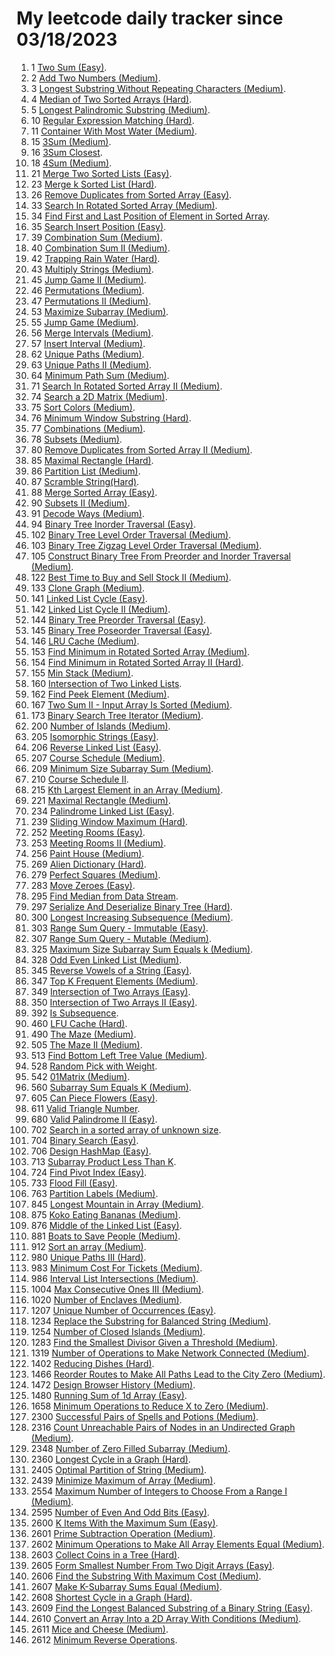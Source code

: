 # My leetcode daily tracker since 03/18/2023
1. 1 [Two Sum (Easy)](https://github.com/calebhuangsea/Leetcode/tree/main/leetcode/src/E1TwoSum).
2. 2 [Add Two Numbers (Medium)](https://github.com/calebhuangsea/Leetcode/tree/main/leetcode/src/M2AddTwoNumbers).
3. 3 [Longest Substring Without Repeating Characters (Medium)](https://github.com/calebhuangsea/Leetcode/tree/main/leetcode/src/M3LongestSubstringWithoutRepeatingCharacters).
4. 4 [Median of Two Sorted Arrays (Hard)](https://github.com/calebhuangsea/Leetcode/tree/main/leetcode/src/H4MedianOfTwoSortedArrays).
5. 5 [Longest Palindromic Substring (Medium)](https://github.com/calebhuangsea/Leetcode/tree/main/leetcode/src/M5LongestPalindromicSubstring).
6. 10 [Regular Expression Matching (Hard)](https://github.com/calebhuangsea/Leetcode/tree/main/leetcode/src/H10RegularExpressionMatching).
7. 11 [Container With Most Water (Medium)](https://github.com/calebhuangsea/Leetcode/tree/main/leetcode/src/M11ContainerWithMostWater).
8. 15 [3Sum (Medium)](https://github.com/calebhuangsea/Leetcode/tree/main/leetcode/src/M15_3Sum).
9. 16 [3Sum Closest](https://github.com/calebhuangsea/Leetcode/tree/main/leetcode/src/M16_3SumClosest).
10. 18 [4Sum (Medium)](https://github.com/calebhuangsea/Leetcode/tree/main/leetcode/src/M18_4Sum).
11. 21 [Merge Two Sorted Lists (Easy)](https://github.com/calebhuangsea/Leetcode/tree/main/leetcode/src/E21MergeTwoSortedLists).
12. 23 [Merge k Sorted List (Hard)](https://github.com/calebhuangsea/Leetcode/tree/main/leetcode/src/H23MergeKSortedLists).
13. 26 [Remove Duplicates from Sorted Array (Easy)](https://github.com/calebhuangsea/Leetcode/tree/main/leetcode/src/E26RemoveDuplicatesFromSortedArray).
14. 33 [Search In Rotated Sorted Array (Medium)](https://github.com/calebhuangsea/Leetcode/tree/main/leetcode/src/M33SearchInRotatedSortedArray).
15. 34 [Find First and Last Position of Element in Sorted Array](https://github.com/calebhuangsea/Leetcode/tree/main/leetcode/src/M34FindFirstAndLastPostionOfElementInSortedArray).
16. 35 [Search Insert Position (Easy)](https://github.com/calebhuangsea/Leetcode/tree/main/leetcode/src/E35SearchInsertPosition).
17. 39 [Combination Sum (Medium)](https://github.com/calebhuangsea/Leetcode/tree/main/leetcode/src/M39CombinationSum).
18. 40 [Combination Sum II (Medium)](https://github.com/calebhuangsea/Leetcode/tree/main/leetcode/src/M40CombinationSumII).
19. 42 [Trapping Rain Water (Hard)](https://github.com/calebhuangsea/Leetcode/tree/main/leetcode/src/H42TrappingRainWater).
20. 43 [Multiply Strings (Medium)](https://github.com/calebhuangsea/Leetcode/tree/main/leetcode/src/M43MultiplyStrings).
21. 45 [Jump Game II (Medium)](https://github.com/calebhuangsea/Leetcode/tree/main/leetcode/src/M45JumpGameII).
22. 46 [Permutations (Medium)](https://github.com/calebhuangsea/Leetcode/tree/main/leetcode/src/M46Permutations).
23. 47 [Permutations II (Medium)](https://github.com/calebhuangsea/Leetcode/tree/main/leetcode/src/M47PermutationsII).
24. 53 [Maximize Subarray (Medium)](https://github.com/calebhuangsea/Leetcode/tree/main/leetcode/src/M53MaximumSubarray).
25. 55 [Jump Game (Medium)](https://github.com/calebhuangsea/Leetcode/tree/main/leetcode/src/M55JumpGame).
26. 56 [Merge Intervals (Medium)](https://github.com/calebhuangsea/Leetcode/tree/main/leetcode/src/M56MergeIntervals).
27. 57 [Insert Interval (Medium)](https://github.com/calebhuangsea/Leetcode/tree/main/leetcode/src/M57InsertInterval).
28. 62 [Unique Paths (Medium)](https://github.com/calebhuangsea/Leetcode/tree/main/leetcode/src/M62UniquePaths).
29. 63 [Unique Paths II (Medium)](https://github.com/calebhuangsea/Leetcode/tree/main/leetcode/src/M63UniquePathsII).
30. 64 [Minimum Path Sum (Medium)](https://github.com/calebhuangsea/Leetcode/tree/main/leetcode/src/M64MinimumPathSum).
31. 71 [Search In Rotated Sorted Array II (Medium)](https://github.com/calebhuangsea/Leetcode/tree/main/leetcode/src/M71SearchInRotatedSortedArrayII).
32. 74 [Search a 2D Matrix (Medium)](https://github.com/calebhuangsea/Leetcode/tree/main/leetcode/src/M74SearchA2DMatrix).
33. 75 [Sort Colors (Medium)](https://github.com/calebhuangsea/Leetcode/tree/main/leetcode/src/M75SortColors).
34. 76 [Minimum Window Substring (Hard)](https://github.com/calebhuangsea/Leetcode/tree/main/leetcode/src/H76MinimumWindowSubstring).
35. 77 [Combinations (Medium)](https://github.com/calebhuangsea/Leetcode/tree/main/leetcode/src/M77Combinations).
36. 78 [Subsets (Medium)](https://github.com/calebhuangsea/Leetcode/tree/main/leetcode/src/M78Subsets).
37. 80 [Remove Duplicates from Sorted Array II (Medium)](https://github.com/calebhuangsea/Leetcode/tree/main/leetcode/src/M80RemoveDuplicatedFromSortedArrayII).
38. 85 [Maximal Rectangle (Hard)](https://github.com/calebhuangsea/Leetcode/tree/main/leetcode/src/H85MaximalRectangle).
39. 86 [Partition List (Medium)](https://github.com/calebhuangsea/Leetcode/tree/main/leetcode/src/MPartitionList).
40. 87 [Scramble String(Hard)](https://github.com/calebhuangsea/Leetcode/tree/main/leetcode/src/H87ScrambleString).
41. 88 [Merge Sorted Array (Easy)](https://github.com/calebhuangsea/Leetcode/tree/main/leetcode/src/E88MergeSodtedArray).
42. 90 [Subsets II (Medium)](https://github.com/calebhuangsea/Leetcode/tree/main/leetcode/src/M90SubsetsII).
43. 91 [Decode Ways (Medium)](https://github.com/calebhuangsea/Leetcode/tree/main/leetcode/src/M91DecodeWays).
44. 94 [Binary Tree Inorder Traversal (Easy)](https://github.com/calebhuangsea/Leetcode/tree/main/leetcode/src/E94BinaryTreeInorderTraversal).
45. 102 [Binary Tree Level Order Traversal (Medium)](https://github.com/calebhuangsea/Leetcode/tree/main/leetcode/src/M102BinaryTreeLevelOrderTraversal).
46. 103 [Binary Tree Zigzag Level Order Traversal (Medium)](https://github.com/calebhuangsea/Leetcode/tree/main/leetcode/src/M103BinaryTreeZigzagLevelOrderTraversal).
47. 105 [Construct Binary Tree From Preorder and Inorder Traversal (Medium)](https://github.com/calebhuangsea/Leetcode/tree/main/leetcode/src/M105ConstructBinaryTreeFromPreorderAndInorderTraversal).
48. 122 [Best Time to Buy and Sell Stock II (Medium)](https://github.com/calebhuangsea/Leetcode/tree/main/leetcode/src/M122BestTimeToBuyAndSellStockII).
49. 133 [Clone Graph (Medium)](https://github.com/calebhuangsea/Leetcode/tree/main/leetcode/src/M133CloneGraph).
50. 141 [Linked List Cycle (Easy)](https://github.com/calebhuangsea/Leetcode/tree/main/leetcode/src/E141LinkedListCycle).
51. 142 [Linked List Cycle II (Medium)](https://github.com/calebhuangsea/Leetcode/tree/main/leetcode/src/M142LinkedListCycleII).
52. 144 [Binary Tree Preorder Traversal (Easy)](https://github.com/calebhuangsea/Leetcode/tree/main/leetcode/src/E144BinaryTreePreorderTraversal).
53. 145 [Binary Tree Poseorder Traversal (Easy)](https://github.com/calebhuangsea/Leetcode/tree/main/leetcode/src/E145BinaryTreePostorderTraversal).
54. 146 [LRU Cache (Medium)](https://github.com/calebhuangsea/Leetcode/tree/main/leetcode/src/MLRUCache).
55. 153 [Find Minimum in Rotated Sorted Array (Medium)](https://github.com/calebhuangsea/Leetcode/tree/main/leetcode/src/M153FindMinimuminRotatedSortedArray).
56. 154 [Find Minimum in Rotated Sorted Array II (Hard)](https://github.com/calebhuangsea/Leetcode/tree/main/leetcode/src/H154FindMinimumInRotatedSortedArrayII).
57. 155 [Min Stack (Medium)](https://github.com/calebhuangsea/Leetcode/tree/main/leetcode/src/M155MinStack).
58. 160 [Intersection of Two Linked Lists](https://github.com/calebhuangsea/Leetcode/tree/main/leetcode/src/E160IntersectionOfTwoLinkedLists).
59. 162 [Find Peek Element (Medium)](https://github.com/calebhuangsea/Leetcode/tree/main/leetcode/src/M162FindPeekElement).
60. 167 [Two Sum II - Input Array Is Sorted (Medium)](https://github.com/calebhuangsea/Leetcode/tree/main/leetcode/src/M167TwoSumIIInputArrayIsSorted).
61. 173 [Binary Search Tree Iterator (Medium)](https://github.com/calebhuangsea/Leetcode/tree/main/leetcode/src/M173BinarySearchTreeIterator).
62. 200 [Number of Islands (Medium)](https://github.com/calebhuangsea/Leetcode/tree/main/leetcode/src/M200NumberOfIslands).
63. 205 [Isomorphic Strings (Easy)](https://github.com/calebhuangsea/Leetcode/tree/main/leetcode/src/E205IsomorphicStrings).
64. 206 [Reverse Linked List (Easy)](https://github.com/calebhuangsea/Leetcode/tree/main/leetcode/src/E206ReverseLinkedList).
65. 207 [Course Schedule (Medium)](https://github.com/calebhuangsea/Leetcode/tree/main/leetcode/src/M207CourseSchedule).
66. 209 [Minimum Size Subarray Sum (Medium)](https://github.com/calebhuangsea/Leetcode/tree/main/leetcode/src/M209MinimumSizeSubarraySum).
67. 210 [Course Schedule II](https://github.com/calebhuangsea/Leetcode/tree/main/leetcode/src/M210CourseScheduleII).
68. 215 [Kth Largest Element in an Array (Medium)](https://github.com/calebhuangsea/Leetcode/tree/main/leetcode/src/M215KthLargestElementInAnArray).
69. 221 [Maximal Rectangle (Medium)](https://github.com/calebhuangsea/Leetcode/tree/main/leetcode/src/M221MaximalRectangle).
70. 234 [Palindrome Linked List (Easy)](https://github.com/calebhuangsea/Leetcode/tree/main/leetcode/src/E234PalindromeLinkedList).
71. 239 [Sliding Window Maximum (Hard)](https://github.com/calebhuangsea/Leetcode/tree/main/leetcode/src/H239SlidingWindowMaximum).
72. 252 [Meeting Rooms (Easy)](https://github.com/calebhuangsea/Leetcode/tree/main/leetcode/src/E252MeetingRooms).
73. 253 [Meeting Rooms II (Medium)](https://github.com/calebhuangsea/Leetcode/tree/main/leetcode/src/M253MeetingRoomsII).
74. 256 [Paint House (Medium)](https://github.com/calebhuangsea/Leetcode/tree/main/leetcode/src/M256PaintHouse).
75. 269 [Alien Dictionary (Hard)](https://github.com/calebhuangsea/Leetcode/tree/main/leetcode/src/H269AlienDictionary).
76. 279 [Perfect Squares (Medium)](https://github.com/calebhuangsea/Leetcode/tree/main/leetcode/src/M279PerfectSquares).
77. 283 [Move Zeroes (Easy)](https://github.com/calebhuangsea/Leetcode/tree/main/leetcode/src/E283MoveZeros).
78. 295 [Find Median from Data Stream](https://github.com/calebhuangsea/Leetcode/tree/main/leetcode/src/H295FindMedianFromDataStream).
79. 297 [Serialize And Deserialize Binary Tree (Hard)](https://github.com/calebhuangsea/Leetcode/tree/main/leetcode/src/H297SerializeAndDeserializeBinaryTree).
80. 300 [Longest Increasing Subsequence (Medium)](https://github.com/calebhuangsea/Leetcode/tree/main/leetcode/src/M300LongestIncreasingSubsequence).
81. 303 [Range Sum Query - Immutable (Easy)](https://github.com/calebhuangsea/Leetcode/tree/main/leetcode/src/E303RangeSumQuery_Immutable).
82. 307 [Range Sum Query - Mutable (Medium)](https://github.com/calebhuangsea/Leetcode/tree/main/leetcode/src/M307RangeSumQueryMutable).
83. 325 [Maximum Size Subarray Sum Equals k (Medium)](https://github.com/calebhuangsea/Leetcode/tree/main/leetcode/src/M325MaximumSizeSubarraySumEqualsK).
84. 328 [Odd Even Linked List (Medium)](https://github.com/calebhuangsea/Leetcode/tree/main/leetcode/src/M328OddEvenLinkedList).
85. 345 [Reverse Vowels of a String (Easy)](https://github.com/calebhuangsea/Leetcode/tree/main/leetcode/src/E345ReverseVowelsOfAString).
86. 347 [Top K Frequent Elements (Medium)](https://github.com/calebhuangsea/Leetcode/tree/main/leetcode/src/M347TopKFrequentElements).
87. 349 [Intersection of Two Arrays (Easy)](https://github.com/calebhuangsea/Leetcode/tree/main/leetcode/src/E349IntersectionofTwoArrays).
88. 350 [Intersection of Two Arrays II (Easy)](https://github.com/calebhuangsea/Leetcode/tree/main/leetcode/src/E350IntersectionofTwoArraysII).
89. 392 [Is Subsequence](https://github.com/calebhuangsea/Leetcode/tree/main/leetcode/src/E392IsSubsequence).
90. 460 [LFU Cache (Hard)](https://github.com/calebhuangsea/Leetcode/tree/main/leetcode/src/H460LFUCache).
91. 490 [The Maze (Medium)](https://github.com/calebhuangsea/Leetcode/tree/main/leetcode/src/M490TheMaze).
92. 505 [The Maze II (Medium)](https://github.com/calebhuangsea/Leetcode/tree/main/leetcode/src/M505TheMazeII).
93. 513 [Find Bottom Left Tree Value (Medium)](https://github.com/calebhuangsea/Leetcode/tree/main/leetcode/src/M513FindBottomLeftTreeValue).
94. 528 [Random Pick with Weight](https://github.com/calebhuangsea/Leetcode/tree/main/leetcode/src/M528RandomPickWithWeight).
95. 542 [01Matrix (Medium)](https://github.com/calebhuangsea/Leetcode/tree/main/leetcode/src/M542_01Matrix).
96. 560 [Subarray Sum Equals K (Medium)](https://github.com/calebhuangsea/Leetcode/tree/main/leetcode/src/M560SubarraySumEqualsK).
97. 605 [Can Piece Flowers (Easy)](https://github.com/calebhuangsea/Leetcode/tree/main/leetcode/src/E605CanPieceFlowers).
98. 611 [Valid Triangle Number](https://github.com/calebhuangsea/Leetcode/tree/main/leetcode/src/M611ValidTriangleNumber).
99. 680 [Valid Palindrome II (Easy)](https://github.com/calebhuangsea/Leetcode/tree/main/leetcode/src/E680ValidPalindromeII).
100. 702 [Search in a sorted array of unknown size](https://github.com/calebhuangsea/Leetcode/tree/main/leetcode/src/M702SearchInASortedArrayOfUnknownSize).
101. 704 [Binary Search (Easy)](https://github.com/calebhuangsea/Leetcode/tree/main/leetcode/src/E704BinarySearch).
102. 706 [Design HashMap (Easy)](https://github.com/calebhuangsea/Leetcode/tree/main/leetcode/src/E706DesignHashMap).
103. 713 [Subarray Product Less Than K](https://github.com/calebhuangsea/Leetcode/tree/main/leetcode/src/M713SubarrayProductLessThanK).
104. 724 [Find Pivot Index (Easy)](https://github.com/calebhuangsea/Leetcode/tree/main/leetcode/src/E724FindPivotIndex).
105. 733 [Flood Fill (Easy)](https://github.com/calebhuangsea/Leetcode/tree/main/leetcode/src/E733FloodFill).
106. 763 [Partition Labels (Medium)](https://github.com/calebhuangsea/Leetcode/tree/main/leetcode/src/M763PartitionLabels).
107. 845 [Longest Mountain in Array (Medium)](https://github.com/calebhuangsea/Leetcode/tree/main/leetcode/src/M845LongestMountainInArray).
108. 875 [Koko Eating Bananas (Medium)](https://github.com/calebhuangsea/Leetcode/tree/main/leetcode/src/M875KokoEatingBananas).
109. 876 [Middle of the Linked List (Easy)](https://github.com/calebhuangsea/Leetcode/tree/main/leetcode/src/E876MiddleoftheLinkedList).
110. 881 [Boats to Save People (Medium)](https://github.com/calebhuangsea/Leetcode/tree/main/leetcode/src/M881BoatsToSavePeople).
111. 912 [Sort an array (Medium)](https://github.com/calebhuangsea/Leetcode/tree/main/leetcode/src/M912SortAnArray).
112. 980 [Unique Paths III (Hard)](https://github.com/calebhuangsea/Leetcode/tree/main/leetcode/src/H980UniquePathsIII).
113. 983 [Minimum Cost For Tickets (Medium)](https://github.com/calebhuangsea/Leetcode/tree/main/leetcode/src/M983MinimumCostForTickets).
114. 986 [Interval List Intersections (Medium)](https://github.com/calebhuangsea/Leetcode/tree/main/leetcode/src/M986IntervalListIntersections).
115. 1004 [Max Consecutive Ones III (Medium)](https://github.com/calebhuangsea/Leetcode/tree/main/leetcode/src/M1004MaxConsecutiveOnesIII).
116. 1020 [Number of Enclaves (Medium)](https://github.com/calebhuangsea/Leetcode/tree/main/leetcode/src/M1020NumberOfEnclaves).
117. 1207 [Unique Number of Occurrences (Easy)](https://github.com/calebhuangsea/Leetcode/tree/main/leetcode/src/E1207UniqueNumberOfOccurrences).
118. 1234 [Replace the Substring for Balanced String (Medium)](https://github.com/calebhuangsea/Leetcode/tree/main/leetcode/src/M1234ReplaceTheSubstringForBalancedString).
119. 1254 [Number of Closed Islands (Medium)](https://github.com/calebhuangsea/Leetcode/tree/main/leetcode/src/M1254NumberOfClosedIsland).
120. 1283 [Find the Smallest Divisor Given a Threshold (Medium)](https://github.com/calebhuangsea/Leetcode/tree/main/leetcode/src/M1283FindTheSmallestDivisorGivenAThreshold).
121. 1319 [Number of Operations to Make Network Connected (Medium)](https://github.csom/calebhuangsea/Leetcode/tree/main/leetcode/src/M1319NumberOfOperationsToMakeNetworkConnected).
122. 1402 [Reducing Dishes (Hard)](https://github.com/calebhuangsea/Leetcode/tree/main/leetcode/src/H1402ReducingDishes).
123. 1466 [Reorder Routes to Make All Paths Lead to the City Zero (Medium)](https://github.com/calebhuangsea/Leetcode/tree/main/leetcode/src/M1466ReorderRoutesToMakeAllPathsLeadToTheCityZero).
124. 1472 [Design Browser History (Medium)](https://github.com/calebhuangsea/Leetcode/tree/main/leetcode/src/M1472DesignBrowserHistory).
125. 1480 [Running Sum of 1d Array (Easy)](https://github.com/calebhuangsea/Leetcode/tree/main/leetcode/src/E1480RunningSumOf1dArray).
126. 1658 [Minimum Operations to Reduce X to Zero (Medium)](https://github.com/calebhuangsea/Leetcode/tree/main/leetcode/src/M1658MinimumOperationsToReduceXToZero).
127. 2300 [Successful Pairs of Spells and Potions (Medium)](https://github.com/calebhuangsea/Leetcode/tree/main/leetcode/src/M2300SuccessfulPairsOfSpellsAndPotions).
128. 2316 [Count Unreachable Pairs of Nodes in an Undirected Graph (Medium)](https://github.com/calebhuangsea/Leetcode/tree/main/leetcode/src/M1472DesignBrowserHistory).
129. 2348 [Number of Zero Filled Subarray (Medium)](https://github.com/calebhuangsea/Leetcode/tree/main/leetcode/src/M2316CountUnreachablePairsOfNodesInAnUndirectedGraph).
130. 2360 [Longest Cycle in a Graph (Hard)](https://github.com/calebhuangsea/Leetcode/tree/main/leetcode/src/H2360LongestCycleInAGraph).
131. 2405 [Optimal Partition of String (Medium)](https://github.com/calebhuangsea/Leetcode/tree/main/leetcode/src/M2405OptimalPartitionOfString).
132. 2439 [Minimize Maximum of Array (Medium)](https://github.com/calebhuangsea/Leetcode/tree/main/leetcode/src/M2439MinimizeMaximumOfArray).
133. 2554 [Maximum Number of Integers to Choose From a Range I (Medium)](https://github.com/calebhuangsea/Leetcode/tree/main/leetcode/src/M2554MaximumNumberOfIntegersToChooseFromARangeI).
134. 2595 [Number of Even And Odd Bits (Easy)](https://github.com/calebhuangsea/Leetcode/tree/main/leetcode/src/E2595NumberOfEvenAndOddBits).
135. 2600 [K Items With the Maximum Sum (Easy)](https://github.com/calebhuangsea/Leetcode/blob/main/LCContest/src/Weekly338/Q1.java).
136. 2601 [Prime Subtraction Operation (Medium)](https://github.com/calebhuangsea/Leetcode/blob/main/LCContest/src/Weekly338/Q2.java).
137. 2602 [Minimum Operations to Make All Array Elements Equal (Medium)](https://github.com/calebhuangsea/Leetcode/blob/main/LCContest/src/Weekly338/Q3.java).
138. 2603 [Collect Coins in a Tree (Hard)](https://github.com/calebhuangsea/Leetcode/blob/main/LCContest/src/Weekly338/Q4.java).
139. 2605 [Form Smallest Number From Two Digit Arrays (Easy)](https://github.com/calebhuangsea/Leetcode/blob/main/LCContest/src/Biweekly101/Q1.java).
140. 2606 [Find the Substring With Maximum Cost (Medium)](https://github.com/calebhuangsea/Leetcode/blob/main/LCContest/src/Biweekly101/Q2.java).
141. 2607 [Make K-Subarray Sums Equal (Medium)](https://github.com/calebhuangsea/Leetcode/tree/main/leetcode/src/M2607MakeK_SubarraySumsEqual).
142. 2608 [Shortest Cycle in a Graph (Hard)](https://github.com/calebhuangsea/Leetcode/blob/main/LCContest/src/Biweekly101/Q4.java).
143. 2609 [Find the Longest Balanced Substring of a Binary String (Easy)](https://github.com/calebhuangsea/Leetcode/blob/main/LCContest/src/Weekly339/Q1.java).
144. 2610 [Convert an Array Into a 2D Array With Conditions (Medium)](https://github.com/calebhuangsea/Leetcode/blob/main/LCContest/src/Weekly339/Q2.java).
145. 2611 [Mice and Cheese (Medium)](https://github.com/calebhuangsea/Leetcode/blob/main/LCContest/src/Weekly339/Q3.java).
146. 2612 [Minimum Reverse Operations](https://github.com/calebhuangsea/Leetcode/tree/main/leetcode/src/H2612MinimumReverseOperations).